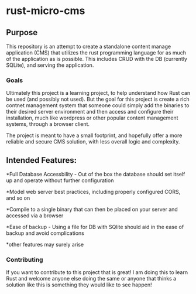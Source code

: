 # rust-micro-cms

## Purpose

This repository is an attempt to create a standalone content manage application (CMS) that utilizes the rust programming language for as much of the application as is possible. This includes CRUD with the DB (currently SQLite), and serving the application.

### Goals

Ultimately this project is a learning project, to help understand how Rust can be used (and possibly not used). But the goal for this project is create a rich contnet management system that someone could simply add the binaries to their desired server environment and then access and configure their installation, much like wordpress or other popular content management systems, through a browser client. 

The project is meant to have a small footprint, and hopefully offer a more reliable and secure CMS solution, with less overall logic and complexity.

## Intended Features:

*Full Database Accessbility - Out of the box the database should set itself up and operate without further configuration

*Model web server best practices, including properly configured CORS, and so on

*Compile to a single binary that can then be placed on your server and accessed via a browser

*Ease of backup - Using a file for DB with SQlite should aid in the ease of backup and avoid complications

*other features may surely arise



### Contributing

If you want to contribute to this project that is great! I am doing this to learn Rust and welcome anyone else doing the same or anyone that thinks a solution like this is something they would like to see happen!
